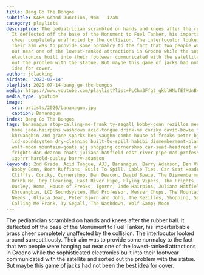 ```yaml
---
title: Bang Go The Bongos
subtitle: KAFM Grand Junction, 9pm - 12am
category: playlists
description: The pediatrician scrambled on hands and knees after the rubber ball.
  It deflected off the base of the Monument to Fuel Tanker, his imperturbable brass
  cheer completely unaffected by the collision. The interlocutor looked around surreptitiously.
  Their aim was to provide some normalcy to the fact that two people were hanging
  out near one of the lowest-ranked attractions in Grodno while the sophisticated
  electronics built into their footwear communicated with the satellite and sorted
  out the problem with the statue. But maybe this game of jacks had not been the best
  idea for cover.
author: jclacking
airdate: '2020-07-14'
playlist: 2020-07-14-bang-go-the-bongos
media: https://www.youtube.com/playlist?list=PLChm3Ffgt_gkblHNufEfXUnB4WlSipmrQ
media_type: youtube
image:
  src: artists/2020/bananagun.jpg
  caption: Bananagun
index: Bang Go The Bongos
tags: bananagun stop-calling-me-frank ty-segall bobby-conn rezillos messer-chups cable-ties
  home jade-hairpins washdown acid-tongue drink-me coriky david-bowie flying-vipers
  khruangbin 2nd-grade sparks ben-vaughn-combo house-of-freaks peter-bjorn-john clifffs
  lcd-soundsystem dry-cleaning built-to-spill habibi dismemberment-plan needs born-ruffians
  wolf-moon mountain-goats ajj shopping cornershop car-seat-headrest olivia-jean disq
  frights dan-deacon chats juliana-hatfield east-river-pipe mad-professor jungle-fire
  igorrr harold-ousley barry-adamson
keywords: 2nd Grade, Acid Tongue, AJJ, Bananagun, Barry Adamson, Ben Vaughn Combo,
  Bobby Conn, Born Ruffians, Built To Spill, Cable Ties, Car Seat Headrest, The Chats,
  Clifffs, Coriky, Cornershop, Dan Deacon, David Bowie, The Dismemberment Plan, Disq,
  Drink Me, Dry Cleaning, East River Pipe, Flying Vipers, The Frights, Habibi, Harold
  Ousley, Home, House of Freaks, Igorrr, Jade Hairpins, Juliana Hatfield, Jungle Fire,
  Khruangbin, LCD Soundsystem, Mad Professor, Messer Chups, The Mountain Goats, The
  Needs , Olivia Jean, Peter Bjorn and John, The Rezillos, Shopping, Sparks, Stop
  Calling Me Frank, Ty Segall, The Washdown, Wolf &amp; Moon
---
```

The pediatrician scrambled on hands and knees after the rubber ball. It deflected off the base of the Monument to Fuel Tanker, his imperturbable brass cheer completely unaffected by the collision. The interlocutor looked around surreptitiously. Their aim was to provide some normalcy to the fact that two people were hanging out near one of the lowest-ranked attractions in Grodno while the sophisticated electronics built into their footwear communicated with the satellite and sorted out the problem with the statue. But maybe this game of jacks had not been the best idea for cover.
